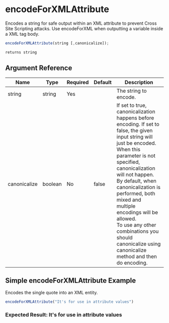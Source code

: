 # encodeForXMLAttribute

Encodes a string for safe output within an XML attribute to prevent Cross Site Scripting attacks. Use encodeForXML when outputting a variable inside a XML tag body.

```javascript
encodeForXMLAttribute(string [,canonicalize]);
```

```javascript
returns string
```

## Argument Reference

| Name | Type | Required | Default | Description |
| --- | --- | --- | --- | --- |
| string | string | Yes |  | The string to encode. |
| canonicalize | boolean | No | false | If set to true, canonicalization happens before encoding. If set to false, the given input string will just be encoded. <br />When this parameter is not specified, canonicalization will not happen. By default, when canonicalization is performed, both mixed and multiple encodings will be allowed. <br />To use any other combinations you should canonicalize using canonicalize method and then do encoding. |

## Simple encodeForXMLAttribute Example

Encodes the single quote into an XML entity.

```javascript
encodeForXMLAttribute("It's for use in attribute values")
```

### Expected Result: It&#x27;s for use in attribute values
